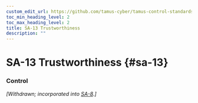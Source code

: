 ```yaml
---
custom_edit_url: https://github.com/tamus-cyber/tamus-control-standards/tree/main/content/tamus.edu/TAMUS_profile.xml
toc_min_heading_level: 2
toc_max_heading_level: 2
title: SA-13 Trustworthiness
description: ""
---
```


# SA-13 Trustworthiness {#sa-13}

### Control

<em>[Withdrawn; incorporated into [SA-8](/catalog/sa/sa-08#sa-08).]</em>

